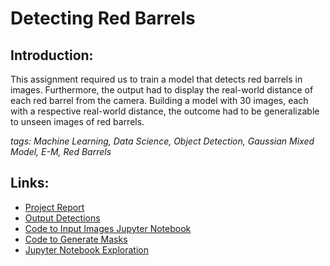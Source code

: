 # Detecting Red Barrels


## Introduction: 
This assignment required us to train a model that detects red barrels in images. Furthermore, the output had to display the real-world distance of each red barrel from the camera. Building a model with 30 images, each with a respective real-world distance, the outcome had to be generalizable to unseen images of red barrels.

*tags:  Machine Learning, Data Science, Object Detection, Gaussian Mixed Model, E-M, Red Barrels*

## Links:

- [Project Report](ProjectReport.md "Project Report")
- [Output Detections](RedBarrelDetections.md "Code in Python")
- [Code to Input Images Jupyter Notebook](testScriptManual.ipynb "Code to Input Images Jupyter Notebook")
- [Code to Generate Masks](maskGenerator.ipynb "Code to Generate Masks")
- [Jupyter Notebook Exploration](Project1.ipynb "Jupyter Notebook Exploration")